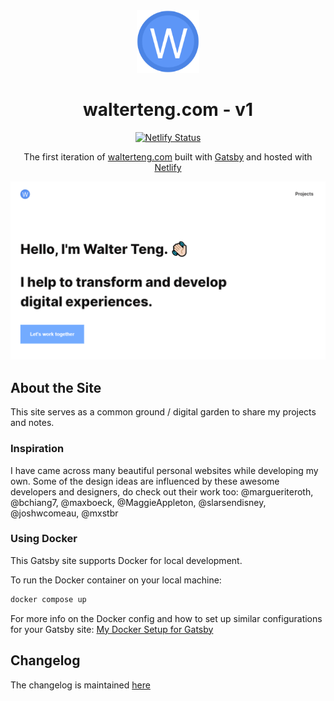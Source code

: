 <div align="center">
  <img alt="Logo" src="https://raw.githubusercontent.com/davzoku/personal-website-v1/main/src/images/icon.png" width="100" />
</div>

<h1 align="center">
  walterteng.com - v1
</h1>

<p align="center">
  <a href="https://app.netlify.com/sites/walterteng/deploys" target="_blank">
    <img src="https://api.netlify.com/api/v1/badges/7b849e6e-1f4d-453a-86aa-e3a1f386c8fa/deploy-status" alt="Netlify Status" />
  </a>
</p>

<p align="center">
  The first iteration of <a href="https://walterteng.com" target="_blank">walterteng.com</a> built with <a href="https://www.gatsbyjs.org/" target="_blank">Gatsby</a>  and hosted with <a href="https://www.netlify.com/" target="_blank">Netlify</a>
</p>

<div align="center">
  <img alt="demo" src="https://raw.githubusercontent.com/davzoku/personal-website-v1/main/static/og.png" />
</div>

## About the Site

This site serves as a common ground / digital garden to share my projects and notes.

### Inspiration

I have came across many beautiful personal websites while developing my own. Some of the design ideas are influenced by these awesome developers and designers, do check out their work too: @margueriteroth, @bchiang7, @maxboeck, @MaggieAppleton, @slarsendisney, @joshwcomeau, @mxstbr

### Using Docker

This Gatsby site supports Docker for local development.

To run the Docker container on your local machine:

```bash
docker compose up
```

For more info on the Docker config and how to set up similar configurations for your Gatsby site: <a href="https://walterteng.com/garden/gatsby-docker" target="_blank">My Docker Setup for Gatsby</a>

## Changelog

The changelog is maintained <a href="https://walterteng.com/garden/how-i-built-my-website-v1" target="_blank">here</a>
